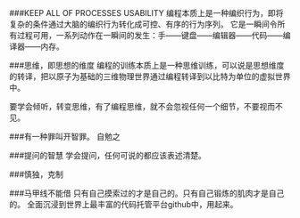 ###KEEP ALL OF PROCESSES USABILITY
编程本质上是一种编织行为，即将复杂的条件通过大脑的编织行为转化成可控、有序的行为序列。
它是一瞬间令所有过程可用，一系列动作在一瞬间的发生：手——键盘——编辑器——代码——编译器——内存。


###思维，即思想的维度
编程的训练本质上是一种思维训练，可以说是思想维度的转译，把以原子为基础的三维物理世界通过编程转译到以比特为单位的虚拟世界中。

要学会倾听，转变思维，有了编程思维，就不会忽视任何一个细节，不要视而不见。


###有一种罪叫开智罪。
自勉之


###提问的智慧
学会提问，任何可说的都应该表述清楚。

###慎独，克制


###马甲线不能借
只有自己摸索过的才是自己的。只有自己锻炼的肌肉才是自己的。
全面沉浸到世界上最丰富的代码托管平台github中，用起来。
